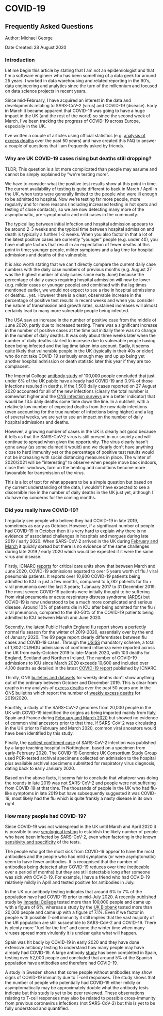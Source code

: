 # COVID-19

## Frequently Asked Questions

Author: Michael George

Date Created: 28 August 2020



### Introduction

Let me begin this article by stating that I am not an epidemiologist and that I'm a software engineer who has been something of a data geek for around 25 years. I worked in data warehousing and related reporting in the 90's, data engineering and analytics since the turn of the millennium and focused on data science projects in recent years.

Since mid-February, I have acquired an interest in the data and developments relating to SARS-CoV-2 (virus) and COVID-19 (disease). Early in March it became apparent that COVID-19 was going to have a huge impact in the UK (and the rest of the world) so since the second week of March, I've been tracking the progress of COVID-19 across Europe, especially in the UK.

I've written a couple of articles using official statistics (e.g. [analysis of excess deaths](https://logiqx.github.io/ons-stats/) over the past 50 years) and have created this FAQ to answer a couple of questions that I am frequently asked by friends.



### Why are UK COVID-19 cases rising but deaths still dropping?

TLDR; This question is a lot more complicated than people may assume and cannot be simply explained by "we're testing more".

We have to consider what the positive test results show at this point in time. The current availability of testing is quite different to back in March / April in the UK, when tests were generally limited to the people who were ill enough to be admitted to hospital. Now we're testing far more people, more regularly and for more reasons (including increased testing in hot spots and testing of close contacts), so we are now detecting many more of the asymptomatic, pre-symptomatic and mild cases in the community.

The typical lag between initial infection and hospital admission appears to be around 2-3 weeks and the typical time between hospital admission and death is typically a further 1-2 weeks. When you also factor in that a lot of the latest positive cases are currently "younger" people (e.g. under 40), you have multiple factors that result in an expectation of fewer deaths at this point in time; younger people, milder symptoms and a lag time for hospital admissions and deaths of the vulnerable.

It is also worth stating that we can't directly compare the current daily case numbers with the daily case numbers of previous months (e.g. August 27 was the highest number of daily cases since early June) because the percentage of daily cases requiring hospital admission will now be lower (e.g. milder cases or younger people) and combined with the lag times mentioned earlier, we would not expect to see a rise in hospital admissions or deaths... yet. However there is a clear, observable increase in the percentage of positive test results in recent weeks and when you consider the nature of transmission and growth rates, sustained increases will almost certainly lead to many more vulnerable people being infected.

The USA saw an increase in the number of positive case from the middle of June 2020, partly due to increased testing. There was a significant increase in the number of positive cases at the time but initially there was no change in the number of daily deaths. It was only about three weeks later when the number of daily deaths started to increase due to vulnerable people having been being infected and the lag time taken into account. Sadly, it seems quite likely that vulnerable people in the UK (typically in their 40s or older) who do not take COVID-19 seriously enough may end up up being yet another hospital admission or death statistic later this year if they are too complacent.

The Imperial College [antibody study](https://www.imperial.ac.uk/news/201893/largest-study-home-coronavirus-antibody-testing/) of 100,000 people concluded that just under 6% of the UK public have already had COVID-19 and 0.9% of those infections resulted in deaths. If the 1,500 daily cases reported on 27 August 2020 accounted for all of the new infections (clearly the total number is somewhat higher and the [ONS infection surveys](https://www.ons.gov.uk/peoplepopulationandcommunity/healthandsocialcare/conditionsanddiseases/bulletins/coronaviruscovid19infectionsurveypilot/previousReleases) are a better indicator) that would be 13.5 daily deaths some time down the line. In a nutshell, with a relatively low number of expected deaths from the new daily infections (even accounting for the true number of infections being higher) and a lag of several weeks, we are yet to see an impact on the number of daily hospital admissions and deaths.

However, a growing number of cases in the UK is clearly not good because it tells us that the SARS-CoV-2 virus is still present in our society and will continue to spread when given the opportunity. The virus clearly hasn't gone away (as some claimed it would) and we clearly don't have anything close to herd immunity yet or the percentage of positive test results would not be increasing with social distancing measures in place. The winter of 2020/2021 will be "interesting" to observe when people move back indoors, close their windows, turn on the heating and conditions become more favourable for transmission of the virus.

This is a lot of text for what appears to be a simple question but based on my current understanding of the data, I wouldn't have expected to see a discernible rise in the number of daily deaths in the UK just yet, although I do have my concerns for the coming months.



### Did you really have COVID-19?

I regularly see people who believe they had COVID-19 in late 2019, sometimes as early as October. However, if a significant number of people had COVID-19 in October then it is very hard to explain why there is no evidence of associated challenges in hospitals and morgues during late 2019 / early 2020. When SARS-CoV-2 arrived in the UK during [February and March](https://virological.org/t/preliminary-analysis-of-sars-cov-2-importation-establishment-of-uk-transmission-lineages/507) it quickly spread but there is no evidence of the same challenges during late 2019 / early 2020 which would be expected if it were the same virus and disease.

Firstly, ICNARC [reports](https://www.icnarc.org/Our-Audit/Audits/Cmp/Reports) for critical care units show that between March and June 2020, COVID-19 admissions equated to over 5 years worth of flu / viral pneumonia patients. It reports over 10,600 COVID-19 patients being admitted to ICU in just a few months, compared to 5,782 patients for flu + viral pneumonia over the last 3 years; 1 January 2017 to 31 December 2019. The most severe COVID-19 patients were initially thought to be suffering from viral pneumonia or acute respiratory distress syndrome ([ARDS](https://www.nhs.uk/conditions/acute-respiratory-distress-syndrome/)) but COVID-19 is now understood to be a much more complicated and serious disease. Around 10% of patients die in ICU after being admitted for the flu / viral pneumonia, compared to the 40-50% of the COVID-19 patients being admitted to ICU between March and June 2020.

Secondly, the latest Public Health England [flu report](https://www.gov.uk/government/statistics/annual-flu-reports) shows a perfectly normal flu season for the winter of 2019-2020, essentially over by the end of January 2020. The 69 page report clearly differentiates between flu cases and COVID-19 cases. Through the [USISS](https://digital.nhs.uk/data-and-information/data-collections-and-data-sets/data-collections/icu-hdu-influenza-surveillance) mandatory scheme, a total of 1,802 ICU/HDU admissions of confirmed influenza were reported across the UK from early-October 2019 to late-March 2020, with 103 deaths for England, Scotland and Northern Ireland. The number of COVID-19 admissions to ICU since March 2020 exceeds 10,600 and included over 4,100 deaths as detailed in the latest [COVID-19 report](https://www.icnarc.org/Our-Audit/Audits/Cmp/Reports) published by ICNARC.

Thirdly, ONS [bulletins and datasets](https://www.ons.gov.uk/peoplepopulationandcommunity/birthsdeathsandmarriages/deaths/bulletins/deathsregisteredweeklyinenglandandwalesprovisional/latest) for weekly deaths don't show anything out of the ordinary between October and December 2019. This is clear from graphs in my analysis of [excess deaths](https://logiqx.github.io/ons-stats/) over the past 50 years and in the ONS bulletins which report the number of [weekly excess deaths](https://www.ons.gov.uk/peoplepopulationandcommunity/birthsdeathsandmarriages/deaths/bulletins/deathsregisteredweeklyinenglandandwalesprovisional/previousReleases) for 2019/2020.

Fourthly, a study of the SARS-CoV-2 genomes from 20,000 people in the UK with COVID-19 identified the origins as being imported mainly from Italy, Spain and France during [February and March 2020](https://virological.org/t/preliminary-analysis-of-sars-cov-2-importation-establishment-of-uk-transmission-lineages/507) but showed no evidence of common viral ancestors prior to that time. If SARS-CoV-2 was circulating in the UK prior to February and  March 2020, common viral ancestors would have been identified by this study.

Finally, the [earliest confirmed case](https://www.medrxiv.org/content/10.1101/2020.08.18.20174623v1) of SARS-CoV-2 infection was published by a large teaching hospital in Nottingham, based on a specimen from early-February 2020. The COVID-19 Genomics UK Consortium Study Group used PCR-tested archival specimens collected on admission to the hospital plus available archival specimens submitted for respiratory virus diagnosis, dating back to early January 2020.

Based on the above facts, it seems fair to conclude that whatever was doing the rounds in late 2019 was not SARS-CoV-2 and people were not suffering from COVID-19 at that time. The thousands of people in the UK who had flu-like symptoms in late 2019 but have subsequently suggested it was COVID-19, most likely had the flu which is quite frankly a nasty disease in its own right.



### How many people had COVID-19?

Since COVID-19 was not widespread in the UK until March and April 2020 it is possible to use [serological testing](https://en.wikipedia.org/wiki/Serology) to establish the likely number of people who have been infected by SARS-CoV-2, even when factoring in the known [sensitivity and specificity](https://en.wikipedia.org/wiki/Sensitivity_and_specificity) of the tests.

The people who got the most sick from COVID-19 appear to have the most antibodies and the people who had mild symptoms (or were asymptomatic) seem to have fewer antibodies. It is recognised that the number of antibodies being detected after COVID-19 reduces over time (noticeable over a period of months) but they are still detectable long after someone was sick with COVID-19. For example, I have a friend who had COVID-19 relatively mildly in April and tested positive for antibodies in July.

In the UK our antibody testing indicates that around 6% to 7% of the population have had COVID-19 prior to mid-July 2020. A recently published study by [Imperial College](https://www.imperial.ac.uk/news/201893/largest-study-home-coronavirus-antibody-testing/) tested more than 100,000 people and came up with a figure of 6%, whereas a study by the [UK Biobank](https://www.ukbiobank.ac.uk/2020/07/uk-biobank-covid-19-antibody-study-latest-updates/) tested more than 20,000 people and came up with a figure of 7.1%. Even if we factor in people with possible T-cell immunity it still implies that the vast majority of the UK population are still susceptible to SARS-CoV-2 and COVID-19. There is plenty more "fuel for the fire" and come the winter time when many viruses spread more virulently it is unclear quite what will happen.

Spain was hit badly by COVID-19 in early 2020 and they have done extensive antibody testing to understand how many people may have already had COVID-19. A large antibody [study](https://www.thelancet.com/journals/lancet/article/PIIS0140-6736%2820%2931483-5/fulltext) has been completed in Spain, testing over 52,000 people and concluded that around 5% of the Spanish population have antibodies and therefore had COVID-19.

A study in Sweden shows that some people without antibodies may show signs of COVID-19 immunity due to T-cell responses. The study shows that the number of people who potentially had COVID-19 either mildly or asymptomatically may be approximately double what the antibody tests indicate but this study is yet to be peer reviewed. These observations relating to T-cell responses may also be related to possible cross-immunity from previous coronavirus infections (not SARS-CoV-2) but this is yet to be fully understood and quantified.



<!-- Global site tag (gtag.js) - Google Analytics -->

<script async src="https://www.googletagmanager.com/gtag/js?id=UA-86348435-4"></script>
<script>window.dataLayer = window.dataLayer || []; function gtag() {dataLayer.push(arguments);} gtag('js', new Date()); gtag('config', 'UA-86348435-4');</script>
